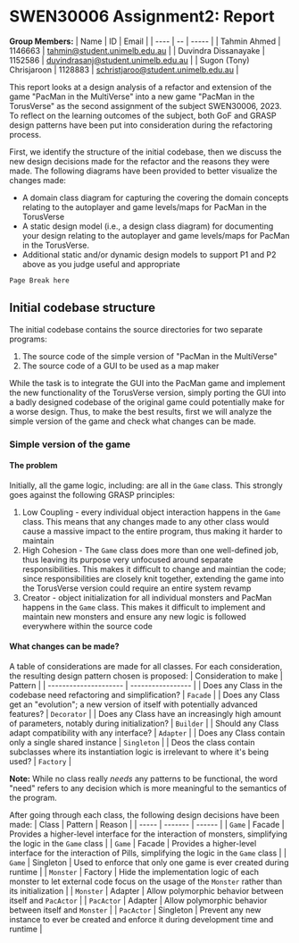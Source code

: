 # SWEN30006 Assignment2: Report
**Group Members:**
| Name | ID | Email |
| ---- | -- | ----- |
| Tahmin Ahmed | 1146663 | tahmin@student.unimelb.edu.au |
| Duvindra Dissanayake | 1152586 | duvindrasanj@student.unimelb.edu.au |
| Sugon (Tony) Chrisjaroon | 1128883 | schristjaroo@student.unimelb.edu.au |

This report looks at a design analysis of a refactor and extension of the game
"PacMan in the MultiVerse" into a new game "PacMan in the TorusVerse" as the second assignment of the subject
SWEN30006, 2023. To reflect on the learning outcomes of the subject, both GoF
and GRASP design patterns have been put into consideration during the
refactoring process.

First, we identify the structure of the initial codebase, then we discuss the
new design decisions made for the refactor and the reasons they were made.
The following diagrams have been provided to better visualize the changes made:
- A domain class diagram for capturing the covering the domain concepts
relating to the autoplayer and game levels/maps for PacMan in the TorusVerse
- A static design model (i.e., a design class diagram) for documenting your
design relating to the autoplayer and game levels/maps for PacMan in the
TorusVerse.
- Additional static and/or dynamic design models to support P1 and P2 above as you judge useful
and appropriate

```
Page Break here
```

## Initial codebase structure
The initial codebase contains the source directories for two separate programs:
1. The source code of the simple version of "PacMan in the MultiVerse"
2. The source code of a GUI to be used as a map maker

While the task is to integrate the GUI into the PacMan game and implement the
new functionality of the TorusVerse version, simply porting the GUI into a
badly designed codebase of the original game could potentially make for a worse
design. Thus, to make the best results, first we will analyze the simple
version of the game and check what changes can be made.

### Simple version of the game
#### The problem
Initially, all the game logic, including:
are all in the `Game` class. This strongly goes against the following GRASP
principles:
1. Low Coupling - every individual object interaction happens in the `Game` class.
This means that any changes made to any other class would cause a massive
impact to the entire program, thus making it harder to maintain
2. High Cohesion - The `Game` class does more than one well-defined job,
thus leaving its purpose very unfocused around separate responsibilities. This
makes it difficult to change and maintian the code; since responsibilities are
closely knit together, extending the game into the TorusVerse version could
require an entire system revamp
3. Creator - object initialization for all individual monsters and PacMan
happens in the `Game` class. This makes it difficult to implement and maintain
new monsters and ensure any new logic is followed everywhere within the source code

#### What changes can be made?
A table of considerations are made for all classes. For each consideration, the resulting design pattern chosen is proposed:
| Consideration to make | Pattern |
| --------------------- | ----------------- |
| Does any Class in the codebase need refactoring and simplification? | `Facade` | 
| Does any Class get an "evolution"; a new version of itself with potentially advanced features? | `Decorator` |
| Does any Class have an increasingly high amount of parameters, notably during initialization? | `Builder` |
| Should any Class adapt compatibility with any interface? | `Adapter` |
| Does any Class contain only a single shared instance | `Singleton` |
| Deos the class contain subclasses where its instantiation logic is irrelevant to where it's being used? | `Factory` |

**Note:** While no class really *needs* any patterns to be functional, the word "need" refers to any decision which is more meaningful to the semantics of the program.

After going through each class, the following design decisions have been made:
| Class | Pattern | Reason |
| ----- | ------- | ------ |
| `Game` | Facade | Provides a higher-level interface for the interaction of monsters, simplifying the logic in the `Game` class |
| `Game` | Facade | Provides a higher-level interface for the interaction of Pills, simplifying the logic in the `Game` class |
| `Game` | Singleton | Used to enforce that only one game is ever created during runtime |
| `Monster` | Factory | Hide the implementation logic of each monster to let external code focus on the usage of the `Monster` rather than its initialization |
| `Monster` | Adapter | Allow polymorphic behavior between itself and `PacActor` |
| `PacActor` | Adapter | Allow polymorphic behavior between itself and `Monster` |
| `PacActor` | Singleton | Prevent any new instance to ever be created and enforce it during development time and runtime |




